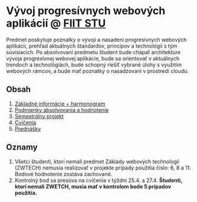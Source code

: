 # Vývoj progresívnych webových aplikácií @ [FIIT STU](http://www.fiit.stuba.sk)

Predmet poskytuje poznatky o vývoji a nasadení progresívnych webových aplikácií, prehľad
aktuálnych štandardov, princípov a technológií s tým súvisiacich. Po absolvovaní predmetu študent bude chápať architektúre vývoja progresívnej webovej aplikácie, bude sa orientovať v aktuálnych trendoch a technológiách, bude schopný riešiť vybrané úlohy s využitím webových rámcov, a bude mať poznatky o nasadzovaní v prostredí cloudu.

## Obsah

1. [Základné informácie + harmonogram](zakladne-informacie)
2. [Podmienky absolvovania a hodnotenie](podmienky-absolvovania-a-hodnotenie)
3. [Semestrálny projekt](semestralny-projekt)
4. [Cvičenia](cvicenia)
5. [Prednášky](prednasky)


## Oznamy
1. Všetci študenti, ktorí nemali predmet Základy webových technologií (ZWTECH) nemusia realizovať v projekte prípady použitia číslo: 6, 8 a 11. Bodové hodnotenie zostáva zachované.
2. Kontrolný bod sa presúva na cvičenia v týždni 25.4. a 27.4. **Študenti, ktorí nemali ZWETCH, musia mať v kontrolom bode 5 prípadov použitia.**
